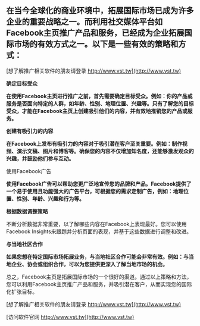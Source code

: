 ## **在当今全球化的商业环境中，拓展国际市场已成为许多企业的重要战略之一。而利用社交媒体平台如Facebook主页推广产品和服务，已经成为企业拓展国际市场的有效方式之一。以下是一些有效的策略和方式：**

[想了解推广相关软件的朋友请登录 http://www.vst.tw](http://www.vst.tw)

**确定目标受众**

**在使用Facebook主页进行推广之前，首先需要确定目标受众。例如：你的产品或服务是否面向特定的人群，如年龄、性别、地理位置、兴趣等。只有了解您的目标受众，才能在Facebook主页上创建吸引他们的内容，并有效地推销您的产品或服务。**

**创建有吸引力的内容**

**在Facebook上发布有吸引力的内容对于吸引潜在客户至关重要。例如：制作视频、演示文稿、图片和博客等。确保您的内容不仅增加知名度，还能够激发观众的兴趣，并鼓励他们参与互动。**

使用Facebook广告

**使用Facebook广告可以帮助您更广泛地宣传您的品牌和产品。Facebook提供了一个易于使用且功能强大的广告平台，可根据您的需求定制广告，例如：地理位置、性别、年龄、兴趣和行为等。**

**根据数据调整策略**

不断分析数据非常重要，以了解哪些内容在Facebook上表现最好。您可以使用Facebook Insights来跟踪并分析页面的表现，并基于这些数据进行调整和改进。

**与当地社区合作**

**如果您想在特定国际市场拓展业务，与当地社区合作可能会非常有效。例如：与当地企业、协会或组织合作，可以为您提供更深入了解当地市场的机会。**

总之，Facebook主页是拓展国际市场的一个很好的渠道。通过以上策略和方法，您可以利用Facebook主页推广产品和服务，并吸引潜在客户，从而实现您的国际化扩张目标。

[想了解推广相关软件的朋友请登录 http://www.vst.tw](http://www.vst.tw)


[访问软件官网 http://www.vst.tw](http://www.vst.tw)
